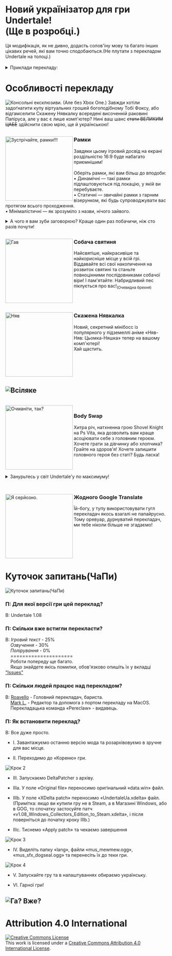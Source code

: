 <h1>Новий українізатор для гри Undertale!<br>(Ще в розробці.)</h1>
Ця модифікація, як не дивно, додасть солов'їну мову та багато інших цікавих речей, які вам точно сподобаються.(Не плутати з перекладом Undertale на толоці.)
<br>

<br>
<details>
    <summary>Приклади перекладу:</summary>
    <img width="50%" alt="Логотип" title="Логотип" src="assets/images/examples/title.png">
    <img width="50%" alt="Заставка" title="Заставка" src="assets/images/examples/intro.png">
    <img width="50%" alt="Набір ім'я" title="Набір ім'я" src="assets/images/examples/naming.gif">
    <img width="50%" alt="Який грозний" title="Який грозний" src="assets/images/examples/die.gif">
    <img width="50%" alt="Збереження" title="Збереження" src="assets/images/examples/save.png">
    <img width="50%" alt="Манекен. Стоїть." title="Манекен. Стоїть." src="assets/images/examples/dummy.png">
    <img width="50%" alt="ЛІНИВА СРАКА!!!" title="ЛІНИВА СРАКА!!!" src="assets/images/examples/lazyass.gif">
    <img width="50%" alt="Важлива річ" title="Важлива річ" src="assets/images/examples/importantthing.png">
    <img width="50%" alt="Затишно" title="Затишно" src="assets/images/examples/snowdin.gif">
</details>

<h1>Особливості перекладу</h1>

<img alt="Консольні ексклюзиви. (Але без Xbox One.)" title="Консольні ексклюзиви. (Але без Xbox One.)" src="assets/images/readme/ConsoleExs.png">
Завжди хотіли задоґнатити купу віртуальних грошей богоподібному Тобі Фоксу, або відгамселити Скажену Нявкалку всередені височенній раковині Папіруса, але у вас є лише комп'ютер? Нині ваш шанс <del>стати ВЕЛИКИМ ЦАБЕ</del> здійснити свою мрію, ще й українською!

<h2></h2>

<img alt="Зустрічайте, рамки!!!" title="Зустрічайте, рамки!!!" src="assets/images/readme/BordersIconBorders.png" align="left" height=200px width=210px>
<h3>Рамки</h3>

Завдяки цьому ігровий досвід на екрані роздільністю 16:9 буде набагато приємнішим!
<br>
<br>
Оберіть рамки, які вам більш до вподоби:
<br>
• Динамічні — такі рамки підлаштовуються під локацію, у якій ви перебуваєте.
<br>
• Статичні — звичайні рамки з гарним візерунком, які будь супроводжувати вас протягом всього проходження.
<br>
• Мінімалістичні — як зрозуміло з назви, нічого зайвого.
<details>
    <summary>А чого я вам зуби заговорюю? Краще один раз побачичи, ніж сто разів почути!</summary>
    <img alt="Демонстрація рамок" title="Демонстрація рамок" src="assets/images/readme/InGameBorders.gif">
</details>

<h2 CLEAR="left"></h2>

<img alt="Гав" title="Гав" src="assets/images/readme/BordersIconDogShrine.gif" align="left" height=200px width=210px>

<h3>Собача святиня</h3>
Найсвятіше, найкрасивіше та найкорисніше місце у всій грі.
<br>
Віддавайте всі свої накопичення на розвиток святині та станьте повноцінними послідовниками собачої віри!
І пам'ятайте: Набридливий пес піклується про вас!<sub>(Очевидна брехня)</sub>


<br CLEAR="left"> 
<h2></h2>

<img alt="Няв" title="Няв" src="assets/images/readme/BordersIconMEWMEW.gif" align="left" height=200px width=210px>

<h3>Скажена Нявкалка</h3>
Новий, секретний мінібосс із популярного у підземеллі аніме «Няв-Няв: Цьомка-Няшка» тепер на вашому комп'ютері!
<br>
Хай щастить.

<br CLEAR="left"> 
<h2></h2>

<h2><img alt="Всіляке" title="Всіляке" src="assets/images/readme/OtherFeatures.gif"></h2>
<br>
<img alt="Очманіти, так?" title="Очманіти, так?" src="assets/images/readme/BordersIconBodySwap.gif" align="left" height=200px width=210px>

<h3>Body Swap</h3>
Хитра річ, натхненна грою Shovel Knight на Ps Vita, яка дозволить вам краще асоціювати себе з головним героєм. Хочете грати за дівчинку або хлопчика? Грайте на здоров'я! Хочете залишити головного героя без статі? Будь ласка!
<br>
<br>
<br>
<br>
<details>
    <summary>Занурьтесь у світ Undertale'у по максимуму!</summary>
    <img alt="Демонстрація Body Swap'у" title="Демонстрація Body Swap'у" src="assets/images/readme/BodySwapDemo.png">
    <img alt="Демонстрація Body Swap'у" title="Демонстрація Body Swap'у" src="assets/images/readme/BodySwapDemo1.png">
    <img alt="Демонстрація Body Swap'у" title="Демонстрація Body Swap'у" src="assets/images/readme/BodySwapDemo2.png">
</details>

<br CLEAR="left"> 
<h2></h2>

<img alt="Я серйозно." title="Я серйозно." src="assets/images/readme/BordersIconGoogle.png" align="left" height=200px width=210px>

<h3>Жодного Google Translate</h3>
Їй-богу, у тупу використовувати гугл перекладач якось взагалі не папайрусно.
<br>
Тому оревуар, дурнуватий перекладач, ми тебе ніколи більше не згадаємо! 
<br CLEAR="left">

<h2></h2>

<h1>Куточок запитань(ЧаПи)</h1>

<img alt="Куточок запитань(ЧаПи)" title="Куточок запитань(ЧаПи)" src="assets/images/faq/CHaPy.gif">

<h3>П: Для якої версії гри цей переклад?</h3>

В: Undertale 1.08
    
<h3>П: Скільки вже встигли перекласти?</h3>

В: _Ігровий текст_ - 25%
<br>
    _Озвучення_ - 30%
<br>
    _Полірування_ - 0%
<br>
    =====================
<br>
    Роботи попереду ще багато.
<br>
    Якщо знайдете якісь помилки, обов'язково опишіть їх у вкладці <a href="https://github.com/Roavello/undertale_ua/issues">"Issues"</a>

<h3>П: Скільки людей працює над перекладом?</h3>
В: <a href="https://github.com/Roavello">Roavello</a> - Головний перекладач, бариста.<br>
    <a href="https://github.com/marklangerhacker">Mark L.</a> - Редактор та допомога з портом перекладу на MacOS.<br>
    Перекладацька команда «Pereclaw» - видавець.<br>

<h3>П: Як встановити переклад?</h3>

В: Все дуже просто.
<br>
* I. Завантажуємо останню версію мода та розархівовуємо в зручне для вас місце.

* II. Переходимо до «Кореню» гри.
<img alt="Крок 2" src="assets/images/faq/step2.gif">

* III. Запускаємо DeltaPatcher з архіву.

* IIIa. У поле «Original file» переносимо оригінальний «data.win» файл.

* IIIb. У поле «XDelta patch» переносимо «UndertaleUa.xdelta» файл. (Примітка: якщо ви купили гру не в Steam, а в Магазині Windows, або в GOG, то спочатку застосуйте патч «v1.08_Windows_Collectors_Edition_to_Steam.xdelta», і після поверніться до початку кроку IIIb.)

* IIIc. Тиснемо «Apply patch» та чекаємо завершення
<img alt="Крок 3" src="assets/images/faq/DeltaPatch.gif">

* IV. Виделіть папку «lang», файли «mus_mewmew.ogg», «mus_sfx_dogseal.ogg» та перенесіть їх до теки гри.
<img alt="Крок 4" src="assets/images/faq/step4.gif">

* V. Запускайте гру та в налаштуваннях обираємо українську.

* VI. Гарної гри!

<h2><img alt="Га? Вже?" title="Га? Вже?" src="assets/images/faq/ChaPyEND.png"></h2>

<h1>Attribution 4.0 International</h1>

<a rel="license" href="http://creativecommons.org/licenses/by/4.0/">
<img alt="Creative Commons License" style="border-width:0" src="https://i.creativecommons.org/l/by/4.0/88x31.png" />
</a>
<br />
This work is licensed under a <a rel="license" href="http://creativecommons.org/licenses/by/4.0/">Creative Commons Attribution 4.0 International License</a>.